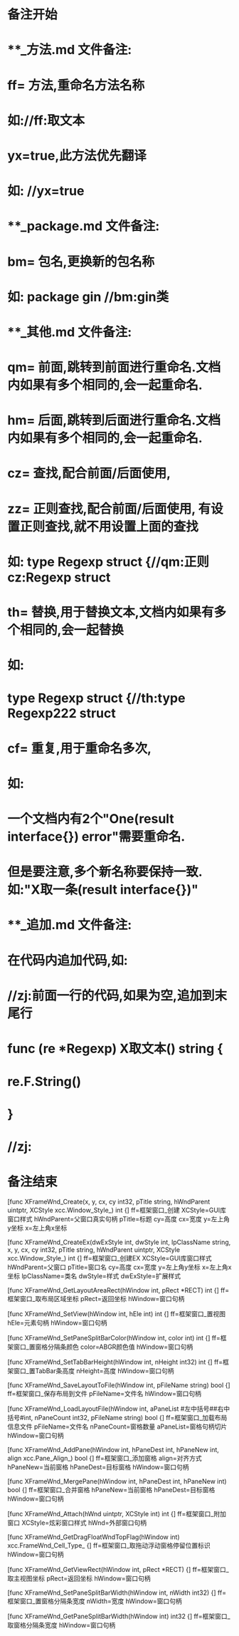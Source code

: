 # 备注开始
# **_方法.md 文件备注:
# ff= 方法,重命名方法名称
# 如://ff:取文本
#
# yx=true,此方法优先翻译
# 如: //yx=true

# **_package.md 文件备注:
# bm= 包名,更换新的包名称 
# 如: package gin //bm:gin类

# **_其他.md 文件备注:
# qm= 前面,跳转到前面进行重命名.文档内如果有多个相同的,会一起重命名.
# hm= 后面,跳转到后面进行重命名.文档内如果有多个相同的,会一起重命名.
# cz= 查找,配合前面/后面使用,
# zz= 正则查找,配合前面/后面使用, 有设置正则查找,就不用设置上面的查找
# 如: type Regexp struct {//qm:正则 cz:Regexp struct
#
# th= 替换,用于替换文本,文档内如果有多个相同的,会一起替换
# 如:
# type Regexp struct {//th:type Regexp222 struct
#
# cf= 重复,用于重命名多次,
# 如: 
# 一个文档内有2个"One(result interface{}) error"需要重命名.
# 但是要注意,多个新名称要保持一致. 如:"X取一条(result interface{})"

# **_追加.md 文件备注:
# 在代码内追加代码,如:
# //zj:前面一行的代码,如果为空,追加到末尾行
# func (re *Regexp) X取文本() string { 
# re.F.String()
# }
# //zj:
# 备注结束

[func XFrameWnd_Create(x, y, cx, cy int32, pTitle string, hWndParent uintptr, XCStyle xcc.Window_Style_) int {]
ff=框架窗口_创建
XCStyle=GUI库窗口样式
hWndParent=父窗口真实句柄
pTitle=标题
cy=高度
cx=宽度
y=左上角y坐标
x=左上角x坐标

[func XFrameWnd_CreateEx(dwExStyle int, dwStyle int, lpClassName string, x, y, cx, cy int32, pTitle string, hWndParent uintptr, XCStyle xcc.Window_Style_) int {]
ff=框架窗口_创建EX
XCStyle=GUI库窗口样式
hWndParent=父窗口
pTitle=窗口名
cy=高度
cx=宽度
y=左上角y坐标
x=左上角x坐标
lpClassName=类名
dwStyle=样式
dwExStyle=扩展样式

[func XFrameWnd_GetLayoutAreaRect(hWindow int, pRect *RECT) int {]
ff=框架窗口_取布局区域坐标
pRect=返回坐标
hWindow=窗口句柄

[func XFrameWnd_SetView(hWindow int, hEle int) int {]
ff=框架窗口_置视图
hEle=元素句柄
hWindow=窗口句柄

[func XFrameWnd_SetPaneSplitBarColor(hWindow int, color int) int {]
ff=框架窗口_置窗格分隔条颜色
color=ABGR颜色值
hWindow=窗口句柄

[func XFrameWnd_SetTabBarHeight(hWindow int, nHeight int32) int {]
ff=框架窗口_置TabBar条高度
nHeight=高度
hWindow=窗口句柄

[func XFrameWnd_SaveLayoutToFile(hWindow int, pFileName string) bool {]
ff=框架窗口_保存布局到文件
pFileName=文件名
hWindow=窗口句柄

[func XFrameWnd_LoadLayoutFile(hWindow int, aPaneList #左中括号##右中括号#int, nPaneCount int32, pFileName string) bool {]
ff=框架窗口_加载布局信息文件
pFileName=文件名
nPaneCount=窗格数量
aPaneList=窗格句柄切片
hWindow=窗口句柄

[func XFrameWnd_AddPane(hWindow int, hPaneDest int, hPaneNew int, align xcc.Pane_Align_) bool {]
ff=框架窗口_添加窗格
align=对齐方式
hPaneNew=当前窗格
hPaneDest=目标窗格
hWindow=窗口句柄

[func XFrameWnd_MergePane(hWindow int, hPaneDest int, hPaneNew int) bool {]
ff=框架窗口_合并窗格
hPaneNew=当前窗格
hPaneDest=目标窗格
hWindow=窗口句柄

[func XFrameWnd_Attach(hWnd uintptr, XCStyle int) int {]
ff=框架窗口_附加窗口
XCStyle=炫彩窗口样式
hWnd=外部窗口句柄

[func XFrameWnd_GetDragFloatWndTopFlag(hWindow int) xcc.FrameWnd_Cell_Type_ {]
ff=框架窗口_取拖动浮动窗格停留位置标识
hWindow=窗口句柄

[func XFrameWnd_GetViewRect(hWindow int, pRect *RECT) {]
ff=框架窗口_取主视图坐标
pRect=返回坐标
hWindow=窗口句柄

[func XFrameWnd_SetPaneSplitBarWidth(hWindow int, nWidth int32) {]
ff=框架窗口_置窗格分隔条宽度
nWidth=宽度
hWindow=窗口句柄

[func XFrameWnd_GetPaneSplitBarWidth(hWindow int) int32 {]
ff=框架窗口_取窗格分隔条宽度
hWindow=窗口句柄
